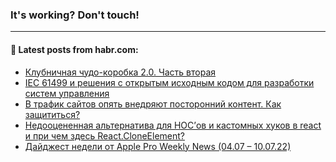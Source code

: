 ### It's working? Don't touch!

---
<!--
#### 🛠️ Technical stack:

![C++](https://img.shields.io/badge/C++-informational?logo=c%2B%2B&style=flat&logoColor=white&color=9C033A)
![Java](https://img.shields.io/badge/Java-informational?logo=java&style=flat&logoColor=white&color=007396)
![Kotlin](https://img.shields.io/badge/Kotlin-informational?logo=Kotlin&style=flat&logoColor=white&color=0095D5)
![JS](https://img.shields.io/badge/JS-informational?logo=javaScript&style=flat&logoColor=black&color=F7Df1E) <br>
![HTML5](https://img.shields.io/badge/HTML5-informational?logo=html5&style=flat&logoColor=white&color=E34F26)
![CSS3](https://img.shields.io/badge/CSS3-informational?logo=css3&style=flat&logoColor=white&color=157286)
![Sass](https://img.shields.io/badge/Saas-informational?logo=sass&style=flat&logoColor=white&color=hotpink)
![PHP](https://img.shields.io/badge/PHP-informational?logo=php&style=flat&logoColor=white&color=777BB4) <br>
![WebPAck](https://img.shields.io/badge/WebPack-informational?logo=webPack&style=flat&logoColor=white&color=FF6F00)
![Bootstrap](https://img.shields.io/badge/Bootstrap-informational?logo=Bootstrap&style=flat&logoColor=white&color=7952B3)
![MySQL](https://img.shields.io/badge/MySQL-informational?logo=MySQL&style=flat&logoColor=white&color=00f) <br>
![NodeJS](https://img.shields.io/badge/NodeJS-informational?logo=node.js&style=flat&logoColor=white&color=43853D)
![Spring](https://img.shields.io/badge/Spring-informational?logo=Spring&style=flat&logoColor=white&color=0A9EDC)
![Angular](https://img.shields.io/badge/Vue-informational?logo=vue.js&style=flat&logoColor=white&color=red)
![Git](https://img.shields.io/badge/Git-informational?logo=git&style=flat&logoColor=white&color=darkorange)

___
-->

#### 💬 Latest posts from habr.com:

<!-- BLOG-POST-LIST:START -->
- [Клубничная чудо-коробка 2.0. Часть вторая](https://habr.com/ru/post/676386/?utm_source=habrahabr&utm_medium=rss&utm_campaign=676386)
- [IEC 61499 и решения с открытым исходным кодом для разработки систем управления](https://habr.com/ru/post/676392/?utm_source=habrahabr&utm_medium=rss&utm_campaign=676392)
- [В трафик сайтов опять внедряют посторонний контент. Как защититься?](https://habr.com/ru/post/676388/?utm_source=habrahabr&utm_medium=rss&utm_campaign=676388)
- [Недооцененная альтернатива для HOC’ов и кастомных хуков в react и при чем здесь React.CloneElement?](https://habr.com/ru/post/676384/?utm_source=habrahabr&utm_medium=rss&utm_campaign=676384)
- [Дайджест недели от Apple Pro Weekly News &lpar;04.07 – 10.07.22&rpar;](https://habr.com/ru/post/676372/?utm_source=habrahabr&utm_medium=rss&utm_campaign=676372)
<!-- BLOG-POST-LIST:END -->
